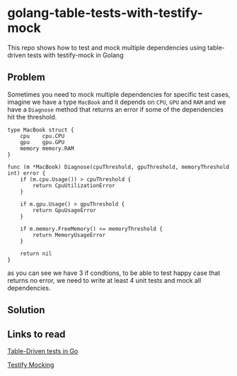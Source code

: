 # golang-table-tests-with-testify-mock
This repo shows how to test and mock multiple dependencies using table-driven tests with testify-mock in Golang


## Problem
Sometimes you need to mock multiple dependencies for specific test cases, imagine we have a type `MacBook` and it depends on `CPU`, `GPU` and `RAM` and we have a `Diagnose` method that returns an error if some of the dependencies hit the threshold.

```
type MacBook struct {
	cpu    cpu.CPU
	gpu    gpu.GPU
	memory memory.RAM
}

func (m *MacBook) Diagnose(cpuThreshold, gpuThreshold, memoryThreshold int) error {
	if (m.cpu.Usage()) > cpuThreshold {
		return CpuUtilizationError
	}

	if m.gpu.Usage() > gpuThreshold {
		return GpuUsageError
	}

	if m.memory.FreeMemory() <= memoryThreshold {
		return MemoryUsageError
	}

	return nil
}
```
as you can see we have 3 if condtions, to be able to test happy case that returns no error, we need to write at least 4 unit tests and mock all dependencies.

## Solution


## Links to read
[Table-Driven tests in Go](https://github.com/golang/go/wiki/TableDrivenTests)

[Testify Mocking](https://github.com/stretchr/testify#mock-package)
